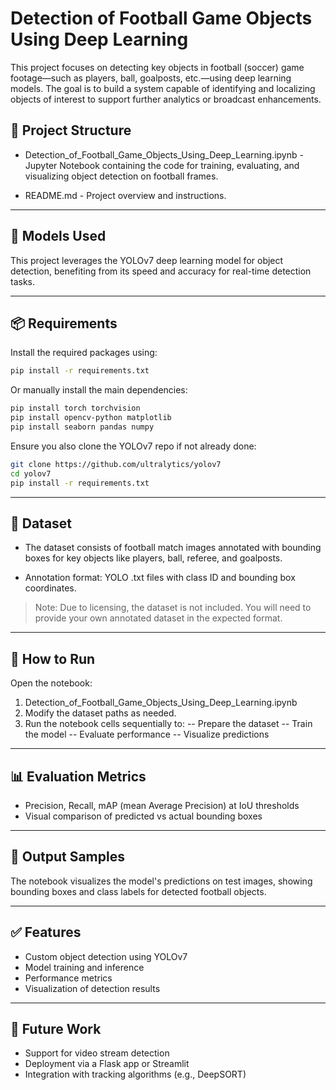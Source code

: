 # Detection of Football Game Objects Using Deep Learning
This project focuses on detecting key objects in football (soccer) game footage—such as players, ball, goalposts, etc.—using deep learning models. The goal is to build a system capable of identifying and localizing objects of interest to support further analytics or broadcast enhancements.

## 📂 Project Structure
- Detection_of_Football_Game_Objects_Using_Deep_Learning.ipynb - Jupyter Notebook containing the code for training, evaluating, and visualizing object detection on football frames.

- README.md - Project overview and instructions.

---

## 🧠 Models Used
This project leverages the YOLOv7 deep learning model for object detection, benefiting from its speed and accuracy for real-time detection tasks.

---

## 📦 Requirements
Install the required packages using:

```bash
pip install -r requirements.txt
```
Or manually install the main dependencies:
```bash
pip install torch torchvision
pip install opencv-python matplotlib
pip install seaborn pandas numpy
```
Ensure you also clone the YOLOv7 repo if not already done:
```bash
git clone https://github.com/ultralytics/yolov7
cd yolov7
pip install -r requirements.txt
```
---

## 📁 Dataset
- The dataset consists of football match images annotated with bounding boxes for key objects like players, ball, referee, and goalposts.

- Annotation format: YOLO .txt files with class ID and bounding box coordinates.

> Note: Due to licensing, the dataset is not included. You will need to provide your own annotated dataset in the expected format.

---

## 🚀 How to Run
Open the notebook:
1. Detection_of_Football_Game_Objects_Using_Deep_Learning.ipynb
2. Modify the dataset paths as needed.
3. Run the notebook cells sequentially to:
  -- Prepare the dataset
  -- Train the model
  -- Evaluate performance
  -- Visualize predictions

---

## 📊 Evaluation Metrics
- Precision, Recall, mAP (mean Average Precision) at IoU thresholds
- Visual comparison of predicted vs actual bounding boxes

---

## 📸 Output Samples
The notebook visualizes the model's predictions on test images, showing bounding boxes and class labels for detected football objects.

---

## ✅ Features
- Custom object detection using YOLOv7
- Model training and inference
- Performance metrics
- Visualization of detection results

---

## 🔧 Future Work
- Support for video stream detection
- Deployment via a Flask app or Streamlit
- Integration with tracking algorithms (e.g., DeepSORT)
